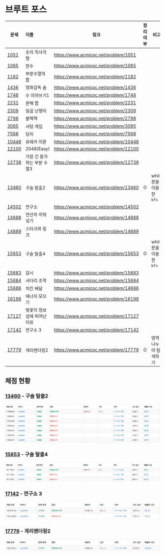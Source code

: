 # 브루트 포스

| 문제              | 이름                        | 링크                                  | 정리여부 | 비고                   |
| ----------------- | :-------------------------- | ------------------------------------- | :------: | ---------------------- |
| [1051](1051/)     | 숫자 직사각형               | https://www.acmicpc.net/problem/1051  |          |                        |
| [1065](1065/)     | 한수                        | https://www.acmicpc.net/problem/1065  |          |                        |
| [1182](1182/)     | 부분수열의 합               | https://www.acmicpc.net/problem/1182  |          |                        |
| [1436](1436/)     | 영화감독 슘                 | https://www.acmicpc.net/problem/1436  |          |                        |
| [1748](1748/)     | 수 이어쓰기1                | https://www.acmicpc.net/problem/1748  |          |                        |
| [2231](<(2231/)>) | 분해 합                     | https://www.acmicpc.net/problem/2231  |          |                        |
| [2309](2309/)     | 일곱 난쟁이                 | https://www.acmicpc.net/problem/2309  |          |                        |
| [2798](2798/)     | 블랙잭                      | https://www.acmicpc.net/problem/2798  |          |                        |
| [3085](3085/)     | 사탕 게임                   | https://www.acmicpc.net/problem/3085  |          |                        |
| [7568](7568/)     | 덩치                        | https://www.acmicpc.net/problem/7568  |          |                        |
| [10448](10448/)   | 유레카 이론                 | https://www.acmicpc.net/problem/10448 |          |                        |
| [12100](12100/)   | 2048(Easy)                  | https://www.acmicpc.net/problem/12100 |          |                        |
| [12738](12738/)   | 가장 긴 증가하는 부분 수열3 | https://www.acmicpc.net/problem/12738 |          |                        |
| [13460](13460/)   | 구슬 탈출2                  | https://www.acmicpc.net/problem/13460 |    O     | while문을 이용한 `bfs` |
| [14502](14502/)   | 연구소                      | https://www.acmicpc.net/problem/14502 |          |                        |
| [14888](14888/)   | 연산자 끼워넣기             | https://www.acmicpc.net/problem/14888 |          |                        |
| [14889](14889/)   | 스타크와 링크               | https://www.acmicpc.net/problem/14889 |          |                        |
| [15653](15653/)   | 구슬 탈출4                  | https://www.acmicpc.net/problem/15653 |    O     | while문을 이용한 `bfs` |
| [15683](15683/)   | 감시                        | https://www.acmicpc.net/problem/15683 |          |                        |
| [15684](15684/)   | 사다리 조작                 | https://www.acmicpc.net/problem/15684 |          |                        |
| [15686](15686/)   | 치킨 배달                   | https://www.acmicpc.net/problem/14686 |          |                        |
| [16198](16198/)   | 에너지 모으기               | https://www.acmicpc.net/problem/16198 |          |                        |
| [17127](17127/)   | 벚꽃이 정보섬에 피어난 이유 | https://www.acmicpc.net/problem/17127 |          |                        |
| [17142](17142/)   | 연구소 3                    | https://www.acmicpc.net/problem/17142 |          |                        |
| [17779](17779/)   | 게리멘더링2                 | https://www.acmicpc.net/problem/17779 |    O     | 영역 나누어 탐색하기   |

## 체점 현황

### [13460](13460/) - 구슬 탈출2

![](13460/13460_score.png)

### [15653](15653/) - 구슬 탈출4

![](15653/15653_score.png)

### [17142](17142/) - 연구소 3

![](17142/17142_score.png)

### [17779](17779/) - 게리멘더링2

![](17779/17779_score.PNG)

